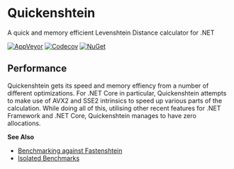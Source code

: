 # Quickenshtein

A quick and memory efficient Levenshtein Distance calculator for .NET

[![AppVeyor](https://img.shields.io/appveyor/ci/Turnerj/Quickenshtein/master.svg)](https://ci.appveyor.com/project/Turnerj/Quickenshtein)
[![Codecov](https://img.shields.io/codecov/c/github/Turnerj/Quickenshtein/master.svg)](https://codecov.io/gh/Turnerj/Quickenshtein)
[![NuGet](https://img.shields.io/nuget/v/Quickenshtein.svg)](https://www.nuget.org/packages/Quickenshtein/)

## Performance

Quickenshtein gets its speed and memory effiency from a number of different optimizations.
For .NET Core in particular, Quickenshtein attempts to make use of AVX2 and SSE2 intrinsics to speed up various parts of the calculation.
While doing all of this, utilising other recent features for .NET Framework and .NET Core, Quickenshtein manages to have zero allocations.

**See Also**

- [Benchmarking against Fastenshtein](/docs/OverallBenchmarks.md)
- [Isolated Benchmarks](/docs/IsolatedBenchmarks.md)